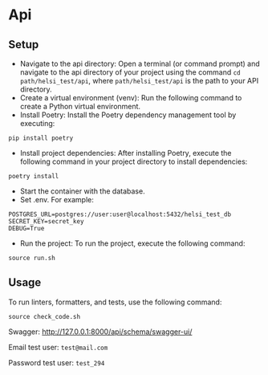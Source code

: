 # Api

## Setup

- Navigate to the api directory: Open a terminal (or command prompt) and navigate to the api directory of your project using the command ```cd path/helsi_test/api```, where ```path/helsi_test/api``` is the path to your API directory. 
- Create a virtual environment (venv): Run the following command to create a Python virtual environment.
- Install Poetry: Install the Poetry dependency management tool by executing:
```
pip install poetry
```
- Install project dependencies: After installing Poetry, execute the following command in your project directory to install dependencies:
````
poetry install
````
- Start the container with the database.
- Set .env. For example:
````
POSTGRES_URL=postgres://user:user@localhost:5432/helsi_test_db
SECRET_KEY=secret_key
DEBUG=True
````
- Run the project: To run the project, execute the following command:
```
source run.sh
```

## Usage

To run linters, formatters, and tests, use the following command:
```
source check_code.sh
```
Swagger: http://127.0.0.1:8000/api/schema/swagger-ui/

Email test user: ```test@mail.com```

Password test user: ```test_294```
